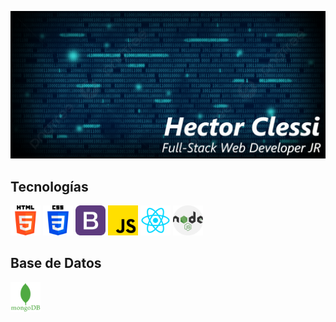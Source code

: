 ![](https://github.com/hectorc2907/hectorc2907/blob/dev/img/fondoimg.PNG)

## Tecnologías

<div>
  <img src="https://github.com/hectorc2907/hectorc2907/blob/dev/img/iconosTecnologias/html.png" width="48" height="48">
  <img src="https://github.com/hectorc2907/hectorc2907/blob/dev/img/iconosTecnologias/css.png" width="48" height="48">
  <img src="https://github.com/hectorc2907/hectorc2907/blob/dev/img/iconosTecnologias/bootstrap.png" width="48" height="48">
  <img src="https://github.com/hectorc2907/hectorc2907/blob/dev/img/iconosTecnologias/JavaScript.png" width="48" height="48">
  <img src="https://github.com/hectorc2907/hectorc2907/blob/dev/img/iconosTecnologias/React.png" width="48" height="48">
  <img src="https://github.com/hectorc2907/hectorc2907/blob/dev/img/iconosTecnologias/Node.png" width="48" height="48">
</div>

## Base de Datos

<div>
  <img src="https://github.com/hectorc2907/hectorc2907/blob/dev/img/iconosTecnologias/MongoDB.png" width="48" height="48">
</div>